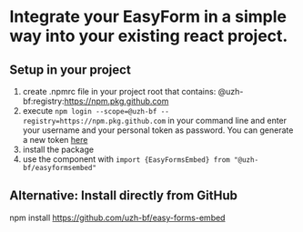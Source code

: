 # Integrate your EasyForm in a simple way into your existing react project.


## Setup in your project

1. create .npmrc file in your project root that contains: @uzh-bf:registry:https://npm.pkg.github.com
2. execute `npm login --scope=@uzh-bf --registry=https://npm.pkg.github.com` in your command line and enter your username and your personal token as password. You can generate a new token [here](https://github.com/settings/tokens)
3. install the package
4. use the component with `import {EasyFormsEmbed} from "@uzh-bf/easyformsembed"`

## Alternative: Install directly from GitHub

npm install https://github.com/uzh-bf/easy-forms-embed
